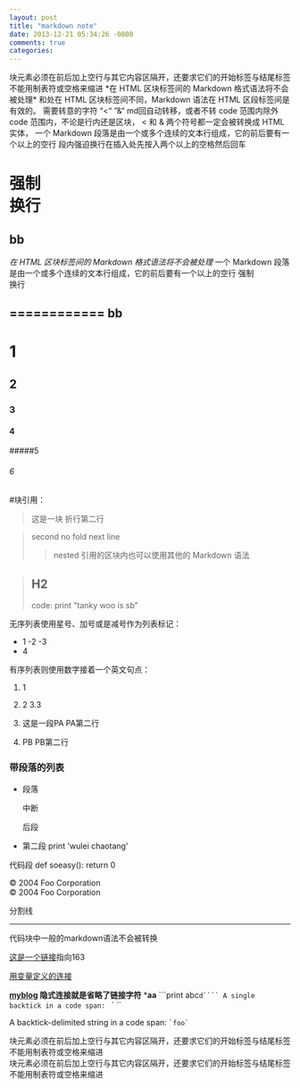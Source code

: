 ```yaml
---
layout: post
title: "markdown note"
date: 2013-12-21 05:34:26 -0800
comments: true
categories: 
---
```


<div>
块元素必须在前后加上空行与其它内容区隔开，还要求它们的开始标签与结尾标签不能用制表符或空格来缩进
*在 HTML 区块标签间的 Markdown 格式语法将不会被处理*
和处在 HTML 区块标签间不同，Markdown 语法在 HTML 区段标签间是有效的。
需要转意的字符 “<“ ”&“  md回自动转移，或者不转 code 范围内除外
code 范围内，不论是行内还是区块， < 和 & 两个符号都一定会被转换成 HTML 实体，
一个 Markdown 段落是由一个或多个连续的文本行组成，它的前后要有一个以上的空行
段内强迫换行在插入处先按入两个以上的空格然后回车

强制  
换行
============
bb
--------
</div>

*在 HTML 区块标签间的 Markdown 格式语法将不会被处理*
一个 Markdown 段落是由一个或多个连续的文本行组成，它的前后要有一个以上的空行
强制  
换行

============
bb
--------

# 1
## 2
### 3
#### 4
#####5
###### 6

#块引用：
>这是一块
折行第二行

>second  no fold
> next line
>> nested
>引用的区块内也可以使用其他的 Markdown 语法

>## H2
>code:
>     print "tanky woo is sb"

无序列表使用星号、加号或是减号作为列表标记：

- 1
-2
-3
- 4

有序列表则使用数字接着一个英文句点：
1. 1
2. 2
3.3

1.   这是一段PA
PA第二行
2. PB
PB第二行

### 带段落的列表
*   段落

    中断

    后段

*   第二段
        print 'wulei chaotang'

代码段
    def soeasy():
        return 0

   <div class="footer">
       &copy; 2004 Foo Corporation
   </div>
       <div class="footer">
           &copy; 2004 Foo Corporation
       </div>


 分割线
 - - - 
代码块中一般的markdown语法不会被转换

[这是一个链接](http://www.163.com "title")指向163

[用变量定义的连接][myblog]

[myblog]: http://zhentuy.github.io/ "github博客地址"

**[myblog][] 隐式连接就是省略了链接字符**
\***aa**
```print abc``d````
A single backtick in a code span: `` ` ``

A backtick-delimited string in a code span: `` `foo` ``
<div>
块元素必须在前后加上空行与其它内容区隔开，还要求它们的开始标签与结尾标签不能用制表符或空格来缩进
</div>
<div>
块元素必须在前后加上空行与其它内容区隔开，还要求它们的开始标签与结尾标签不能用制表符或空格来缩进
</div>
